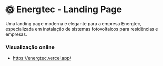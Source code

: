 # 🌞 Energtec - Landing Page

Uma landing page moderna e elegante para a empresa Energtec, especializada em instalação de sistemas fotovoltaicos para residências e empresas.

### Visualização online
- https://energtec.vercel.app/